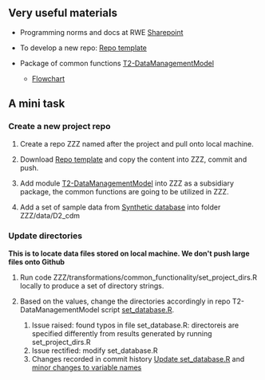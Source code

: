 
## Very useful materials

- Programming norms and docs at RWE [Sharepoint](https://umcutrecht.sharepoint.com/:f:/s/W_JC_RWE-groupSturkenboom/EgjWw_lelAtOhf0hmrcJ510BxJhin_gCo1qBUuhiH-0qIA?e=4C3hq3)

- To develop a new repo: [Repo template](https://github.com/UMC-Utrecht-RWE/repo_template)

- Package of common functions [T2-DataManagementModel](https://github.com/UMC-Utrecht-RWE/T2-DataManagementModel)
    - [Flowchart](https://github.com/UMC-Utrecht-RWE/T2-DataManagementModel/blob/b0c178c660a7e04e6f2bf4683808ea6dec6fac66/man/T2_DMM.png)


## A mini task

### Create a new project repo

1. Create a repo ZZZ named after the project and pull onto local machine.

2. Download [Repo template](https://github.com/UMC-Utrecht-RWE/repo_template) and copy the content into ZZZ, commit and push.

3. Add module [T2-DataManagementModel](https://github.com/UMC-Utrecht-RWE/T2-DataManagementModel) into ZZZ as a subsidiary package, the common functions are going to be utilized in ZZZ.

4. Add a set of sample data from [Synthetic database](https://umcutrecht.sharepoint.com/sites/W_JC_RWE-groupSturkenboom/Gedeelde%20documenten/Forms/AllItems.aspx?ga=1&id=%2Fsites%2FW%5FJC%5FRWE%2DgroupSturkenboom%2FGedeelde%20documenten%2FGeneral%2F04%2E%20Documentation%2FSynthetic%20databases&viewid=648f81c8%2D4042%2D415e%2Daa4c%2Da2541bd74a3f) into folder ZZZ/data/D2_cdm


### Update directories

**This is to locate data files stored on local machine. We don't push large files onto Github**

1. Run code ZZZ/transformations/common_functionality/set_project_dirs.R locally to produce a set of directory strings.
2. Based on the values, change the directories accordingly in repo T2-DataManagementModel script [set_database.R](https://github.com/UMC-Utrecht-RWE/T2-DataManagementModel/blob/main/R/scripts/set_database.R). 
 
    1. Issue raised: found typos in file set_database.R: directoreis are specified differently from results generated by running set_project_dirs.R
    2. Issue rectified: modify set_database.R
    3. Changes recorded in commit history [Update set_database.R](https://github.com/UMC-Utrecht-RWE/T2-DataManagementModel/commit/857449f0db275a45631634efa7cf7bc08c58dc78) and [minor changes to variable names](https://github.com/UMC-Utrecht-RWE/T2-DataManagementModel/commit/c6e2fb01a57a5555e2f7eff912cf3c3ad7332ec8)
  
